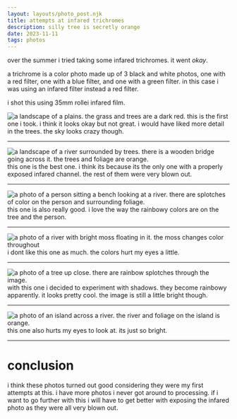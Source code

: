 ```yaml
---
layout: layouts/photo_post.njk
title: attempts at infared trichromes
description: silly tree is secretly orange
date: 2023-11-11
tags: photos
---
```


over the summer i tried taking some infared trichromes. it went *okay*.

a trichrome is a color photo made up of 3 black and white photos, one with a red filter, one with a blue filter, and one with a green filter. in this case i was using an infared filter instead a red filter.

i shot this using 35mm rollei infared film.

![a landscape of a plains. the grass and trees are a dark red.](/images/photos/infared_trichromes/1.png)
this is the first one i took. i think it looks okay but not great. i would have liked more detail in the trees. the sky looks crazy though.

---

![a landscape of a river surrounded by trees. there is a wooden bridge going across it. the trees and foliage are orange.](/images/photos/infared_trichromes/2.png)
this one is the best one. i think its because its the only one with a properly exposed infared channel. the rest of them were very blown out.

---

![a photo of a person sitting a bench looking at a river. there are splotches of color on the person and surrounding foliage.](/images/photos/infared_trichromes/3.png)
this one is also really good. i love the way the rainbowy colors are on the tree and the person.

---

![a photo of a river with bright moss floating in it. the moss changes color throughout](/images/photos/infared_trichromes/4.png)
i dont like this one as much. the colors hurt my eyes a little.

---

![a photo of a tree up close. there are rainbow splotches through the image.](/images/photos/infared_trichromes/5.png)
with this one i decided to experiment with shadows. they become rainbowy apparently. it looks pretty cool. the image is still a little bright though.

---

![a photo of an island across a river. the river and foliage on the island is orange.](/images/photos/infared_trichromes/6.png)
this one also hurts my eyes to look at. its just so bright.

---
# conclusion
i think these photos turned out good considering they were my first attempts at this. i have more photos i never got around to processing. if i want to go further with this i will have to get better with exposing the infared photo as they were all very blown out.